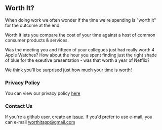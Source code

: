 ## Worth It?

When doing work we often wonder if the time we're spending is "worth it" for the outcome at the end. 

Worth It lets you compare the cost of your time against a host of common consumer products & services. 

Was the meeting you and fifteen of your collegues just had really worth 4 Apple Watches? How about the hour you spent finding just the right shade of blue for the exeutive presentation - was that worth a year of Netflix? 

We think you'll be surprised just how much your time is worth! 

### Privacy Policy

You can view our privacy policy [here](https://sabensm.github.io/worthit-app/privacypolicy.html)

### Contact Us

If you're a github user, create an [issue](https://github.com/sabensm/worthit-app/issues). If you'd prefer to use e-mail, you can e-mail worthitapp@gmail.com 
